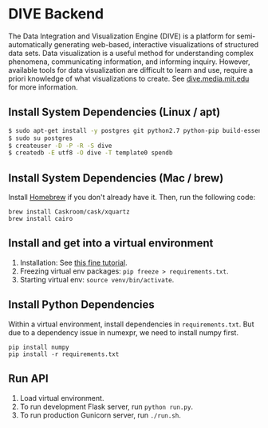 DIVE Backend
=================================================
The Data Integration and Visualization Engine (DIVE) is a platform for semi-automatically generating web-based, interactive visualizations of structured data sets. Data visualization is a useful method for understanding complex phenomena, communicating information, and informing inquiry. However, available tools for data visualization are difficult to learn and use, require a priori knowledge of what visualizations to create. See [dive.media.mit.edu](http://dive.media.mit.edu) for more information.


Install System Dependencies (Linux / apt)
---------
```bash
$ sudo apt-get install -y postgres git python2.7 python-pip build-essential python-dev python-dev libffi-dev liblapack-dev gfortran
$ sudo su postgres
$ createuser -D -P -R -S dive
$ createdb -E utf8 -O dive -T template0 spendb
```

Install System Dependencies (Mac / brew)
---------
Install [Homebrew](http://brew.sh/) if you don't already have it. Then, run the following code:
```
brew install Caskroom/cask/xquartz
brew install cairo
```

Install and get into a virtual environment
---------
1. Installation: See [this fine tutorial](http://simononsoftware.com/virtualenv-tutorial/).
2. Freezing virtual env packages: `pip freeze > requirements.txt`.
3. Starting virtual env: `source venv/bin/activate`.

Install Python Dependencies
---------
Within a virtual environment, install dependencies in `requirements.txt`. But due to a dependency issue in numexpr, we need to install numpy first.
```
pip install numpy
pip install -r requirements.txt
```

Run API
---------
1. Load virtual environment.
2. To run development Flask server, run `python run.py`.
3. To run production Gunicorn server, run `./run.sh`.
